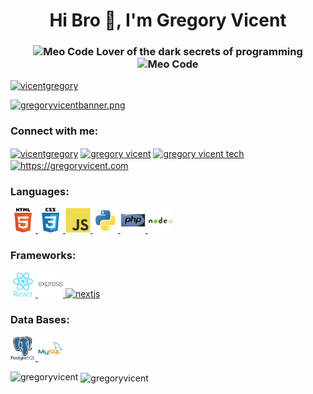 <h1 align="center">Hi Bro 👋, I'm Gregory Vicent</h1>
<h3 align="center"><img src="https://emojis.slackmojis.com/emojis/images/1563480763/5999/meow_party.gif?1563480763" alt="Meo Code" height="30" width="30"/> Lover of the dark secrets of programming <img src="https://emojis.slackmojis.com/emojis/images/1613285697/12806/meow_attention.png?1613285697" alt="Meo Code" height="30" width="30"/></h3>

<p align="left"> <a href="https://twitter.com/vicentgregory" target="blank"><img src="https://img.shields.io/twitter/follow/vicentgregory?logo=twitter&style=for-the-badge" alt="vicentgregory" /></a> </p>

[![gregoryvicentbanner.png](https://i.postimg.cc/43hC7dZv/gregoryvicentbanner.png)](https://postimg.cc/zL524qy3)

<h3 align="left">Connect with me:</h3>
<p align="left">
<a href="https://twitter.com/Gregory_Vicent" target="blank"><img align="center" src="https://raw.githubusercontent.com/rahuldkjain/github-profile-readme-generator/master/src/images/icons/Social/twitter.svg" alt="vicentgregory" height="30" width="40" /></a>
<a href="https://www.linkedin.com/in/gregory-vicent-dev/" target="blank"><img align="center" src="https://raw.githubusercontent.com/rahuldkjain/github-profile-readme-generator/master/src/images/icons/Social/linked-in-alt.svg" alt="gregory vicent" height="30" width="40" /></a>
<a href="https://www.youtube.com/channel/UCSEdxq0M1N_NpoFvbdWOjkg" target="blank"><img align="center" src="https://raw.githubusercontent.com/rahuldkjain/github-profile-readme-generator/master/src/images/icons/Social/youtube.svg" alt="gregory vicent tech" height="30" width="40" /></a>
<a href="/https://gregoryvicent.com" target="blank"><img align="center" src="https://raw.githubusercontent.com/rahuldkjain/github-profile-readme-generator/master/src/images/icons/Social/rss.svg" alt="https://gregoryvicent.com" height="30" width="40" /></a>
</p>

<h3 align="left">Languages:</h3>
<p align="left"><a href="https://www.w3.org/html/" target="_blank"> <img src="https://raw.githubusercontent.com/devicons/devicon/master/icons/html5/html5-original-wordmark.svg" alt="html5" width="40" height="40"/> </a> <a href="https://www.w3schools.com/css/" target="_blank"> <img src="https://raw.githubusercontent.com/devicons/devicon/master/icons/css3/css3-original-wordmark.svg" alt="css3" width="40" height="40"/> </a> <a href="https://developer.mozilla.org/en-US/docs/Web/JavaScript" target="_blank"> <img src="https://raw.githubusercontent.com/devicons/devicon/master/icons/javascript/javascript-original.svg" alt="javascript" width="40" height="40"/> </a> <a href="https://www.python.org" target="_blank"> <img src="https://raw.githubusercontent.com/devicons/devicon/master/icons/python/python-original.svg" alt="python" width="40" height="40"/> </a> <a href="https://www.php.net" target="_blank"> <img src="https://raw.githubusercontent.com/devicons/devicon/master/icons/php/php-original.svg" alt="php" width="40" height="40"/> </a> <a href="https://nodejs.org" target="_blank"> <img src="https://raw.githubusercontent.com/devicons/devicon/master/icons/nodejs/nodejs-original-wordmark.svg" alt="nodejs" width="40" height="40"/> </a></p>

<h3 align="left">Frameworks:</h3>
<p align="left">
<a href="https://reactjs.org/" target="_blank"> <img src="https://raw.githubusercontent.com/devicons/devicon/master/icons/react/react-original-wordmark.svg" alt="react" width="40" height="40"/> </a> <a href="https://expressjs.com" target="_blank"> <img src="https://raw.githubusercontent.com/devicons/devicon/master/icons/express/express-original-wordmark.svg" alt="express" width="40" height="40"/> </a> <a href="https://nextjs.org/" target="_blank"> <img src="https://cdn.worldvectorlogo.com/logos/nextjs-3.svg" alt="nextjs" width="40" height="40"/> </a>
</p>

<h3 align="left">Data Bases:</h3>
<p align="left">
<a href="https://www.postgresql.org" target="_blank"> <img src="https://raw.githubusercontent.com/devicons/devicon/master/icons/postgresql/postgresql-original-wordmark.svg" alt="postgresql" width="40" height="40"/> </a> <a href="https://www.mysql.com/" target="_blank"> <img src="https://raw.githubusercontent.com/devicons/devicon/master/icons/mysql/mysql-original-wordmark.svg" alt="mysql" width="40" height="40"/> </a>
</p>

<p><img align="left" src="https://github-readme-stats.vercel.app/api/top-langs?username=gregoryvicent&show_icons=true&locale=en&layout=compact&theme=dracula" alt="gregoryvicent" /></p>

<p>&nbsp;<img align="center" src="https://github-readme-stats.vercel.app/api?username=gregoryvicent&show_icons=true&locale=en&theme=dracula" alt="gregoryvicent" /></p>
